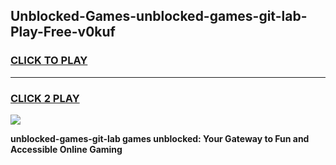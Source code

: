 
## Unblocked-Games-unblocked-games-git-lab-Play-Free-v0kuf
<h3>
<a href="https://premium76.site?title=unblocked-games-git-lab&ref=17A">CLICK TO PLAY</a></h3>
<hr>

<h3>
<a href="https://premium76.site?title=unblocked-games-git-lab&ref=17A">CLICK 2 PLAY</a>
  
</h3>

<a href="https://premium76.site?title=unblocked-games-git-lab&ref=17A"><img src="https://clearcache.store/games.png"></a>


**unblocked-games-git-lab games unblocked: Your Gateway to Fun and Accessible Online Gaming**
